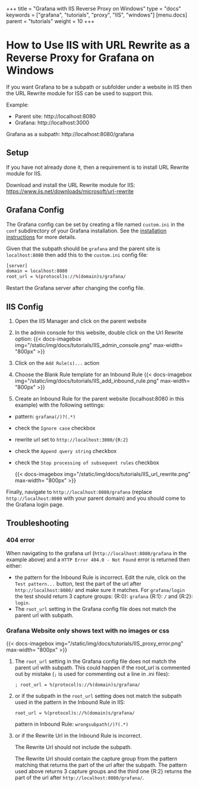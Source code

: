+++
title = "Grafana with IIS Reverse Proxy on Windows"
type = "docs"
keywords = ["grafana", "tutorials", "proxy", "IIS", "windows"]
[menu.docs]
parent = "tutorials"
weight = 10
+++

# How to Use IIS with URL Rewrite as a Reverse Proxy for Grafana on Windows

If you want Grafana to be a subpath or subfolder under a website in IIS then the URL Rewrite module for ISS can be used to support this.

Example:

- Parent site: http://localhost:8080
- Grafana: http://localhost:3000

Grafana as a subpath: http://localhost:8080/grafana

## Setup

If you have not already done it, then a requirement is to install URL Rewrite module for IIS.

Download and install the URL Rewrite module for IIS: https://www.iis.net/downloads/microsoft/url-rewrite

## Grafana Config

The Grafana config can be set by creating a file named `custom.ini` in the `conf` subdirectory of your Grafana installation. See the [installation instructions](http://docs.grafana.org/installation/windows/#configure) for more details.

Given that the subpath should be `grafana` and the parent site is `localhost:8080` then add this to the `custom.ini` config file:

 ```bash
[server]
domain = localhost:8080
root_url = %(protocol)s://%(domain)s/grafana/
```

Restart the Grafana server after changing the config file.

## IIS Config

1. Open the IIS Manager and click on the parent website
2. In the admin console for this website, double click on the Url Rewrite option:
    {{< docs-imagebox img="/static/img/docs/tutorials/IIS_admin_console.png"  max-width= "800px" >}}

3. Click on the `Add Rule(s)...` action
4. Choose the Blank Rule template for an Inbound Rule
    {{< docs-imagebox img="/static/img/docs/tutorials/IIS_add_inbound_rule.png"  max-width= "800px" >}}

5. Create an Inbound Rule for the parent website (localhost:8080 in this example) with the following settings:
  - pattern: `grafana(/)?(.*)`
  - check the `Ignore case` checkbox
  - rewrite url set to `http://localhost:3000/{R:2}`
  - check the `Append query string` checkbox
  - check the `Stop processing of subsequent rules` checkbox

    {{< docs-imagebox img="/static/img/docs/tutorials/IIS_url_rewrite.png"  max-width= "800px" >}}

Finally, navigate to `http://localhost:8080/grafana` (replace `http://localhost:8080` with your parent domain) and you should come to the Grafana login page.

## Troubleshooting

### 404 error

When navigating to the grafana url (`http://localhost:8080/grafana` in the example above) and a `HTTP Error 404.0 - Not Found` error is returned then either:

- the pattern for the Inbound Rule is incorrect. Edit the rule, click on the `Test pattern...` button, test the part of the url after `http://localhost:8080/` and make sure it matches. For `grafana/login` the test should return 3 capture groups: {R:0}: `grafana` {R:1}: `/` and {R:2}: `login`.
- The `root_url` setting in the Grafana config file does not match the parent url with subpath.

### Grafana Website only shows text with no images or css

{{< docs-imagebox img="/static/img/docs/tutorials/IIS_proxy_error.png"  max-width= "800px" >}}

1. The `root_url` setting in the Grafana config file does not match the parent url with subpath. This could happen if the root_url is commented out by mistake (`;` is used for commenting out a line in .ini files):

    `; root_url = %(protocol)s://%(domain)s/grafana/`

2. or if the subpath in the `root_url` setting does not match the subpath used in the pattern in the Inbound Rule in IIS:

    `root_url = %(protocol)s://%(domain)s/grafana/`

    pattern in Inbound Rule: `wrongsubpath(/)?(.*)`

3. or if the Rewrite Url in the Inbound Rule is incorrect.

    The Rewrite Url should not include the subpath.

    The Rewrite Url should contain the capture group from the pattern matching that returns the part of the url after the subpath. The pattern used above returns 3 capture groups and the third one {R:2} returns the part of the url after `http://localhost:8080/grafana/`.
